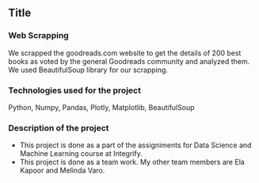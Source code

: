 ## Title
### Web Scrapping
We scrapped the goodreads.com website to get the details of 200 best books as voted by the general Goodreads community and analyzed them. We used BeautifulSoup library for our scrapping.
### Technologies used for the project
 Python, Numpy, Pandas, Plotly, Matplotlib, BeautifulSoup
### Description of the project
* This project is done as a part of the assigniments for Data Science and Machine Learning course at Integrify.
* This project is done as a team work. My other team members are Ela Kapoor and Melinda Varo.